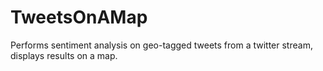 TweetsOnAMap
============

Performs sentiment analysis on geo-tagged tweets from a twitter stream, displays results on a map.
